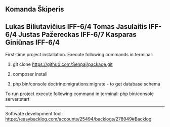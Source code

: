Komanda Škiperis
-------------------------
Lukas Biliutavičius IFF-6/4
Tomas Jasulaitis IFF-6/4
Justas Pažereckas IFF-6/7
Kasparas Giniūnas IFF-6/4
-------------------------

First-time project installation. Execute following commands in terminal:

1. git clone https://github.com/Senpaj/package.git

2. composer install

3. php bin/console doctrine:migrations:migrate   - to get database schema

To run project execute following command in terminal:
   php bin/console server:start

-------------------------

Softwafe development tool:
https://easybacklog.com/accounts/25494/backlogs/278949#Backlog
